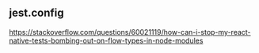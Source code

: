 ## jest.config
https://stackoverflow.com/questions/60021119/how-can-i-stop-my-react-native-tests-bombing-out-on-flow-types-in-node-modules
